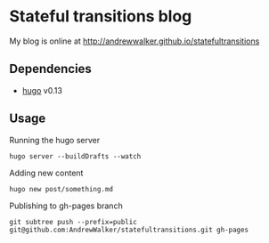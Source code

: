 # Stateful transitions blog

My blog is online at http://andrewwalker.github.io/statefultransitions

## Dependencies

- [hugo](http://gohugo.io/) v0.13

## Usage

Running the hugo server

```shell
hugo server --buildDrafts --watch
```

Adding new content

```shell
hugo new post/something.md
```

Publishing to gh-pages branch

```shell
git subtree push --prefix=public git@github.com:AndrewWalker/statefultransitions.git gh-pages
```
